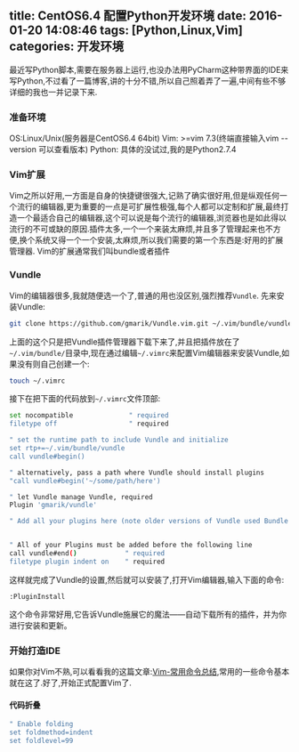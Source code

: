 title: CentOS6.4 配置Python开发环境
date: 2016-01-20 14:08:46
tags: [Python,Linux,Vim]
categories: 开发环境
---
最近写Python脚本,需要在服务器上运行,也没办法用PyCharm这种带界面的IDE来写Python,不过看了一篇博客,讲的十分不错,所以自己照着弄了一遍,中间有些不够详细的我也一并记录下来.

### 准备环境
OS:Linux/Unix(服务器是CentOS6.4 64bit)
Vim: >=vim 7.3(终端直接输入vim --version 可以查看版本)
Python: 具体的没试过,我的是Python2.7.4


### Vim扩展
Vim之所以好用,一方面是自身的快捷键很强大,记熟了确实很好用,但是纵观任何一个流行的编辑器,更为重要的一点是可扩展性极强,每个人都可以定制和扩展,最终打造一个最适合自己的编辑器,这个可以说是每个流行的编辑器,浏览器也是如此得以流行的不可或缺的原因.插件太多,一个一个来装太麻烦,并且多了管理起来也不方便,换个系统又得一个一个安装,太麻烦,所以我们需要的第一个东西是:好用的扩展管理器.
Vim的扩展通常我们叫bundle或者插件

### Vundle
Vim的编辑器很多,我就随便选一个了,普通的用也没区别,强烈推荐`Vundle`.
先来安装Vundle:
```bash
git clone https://github.com/gmarik/Vundle.vim.git ~/.vim/bundle/vundle
```
上面的这个只是把Vundle插件管理器下载下来了,并且把插件放在了`~/.vim/bundle/`目录中,现在通过编辑`~/.vimrc`来配置Vim编辑器来安装Vundle,如果没有则自己创建一个:
```bash
touch ~/.vimrc
```
接下在把下面的代码放到`~/.vimrc`文件顶部:
```bash
set nocompatible              " required
filetype off                  " required

" set the runtime path to include Vundle and initialize
set rtp+=~/.vim/bundle/vundle
call vundle#begin()

" alternatively, pass a path where Vundle should install plugins
"call vundle#begin('~/some/path/here')

" let Vundle manage Vundle, required
Plugin 'gmarik/vundle'

" Add all your plugins here (note older versions of Vundle used Bundle instead of Plugin)


" All of your Plugins must be added before the following line
call vundle#end()            " required
filetype plugin indent on    " required
```
这样就完成了Vundle的设置,然后就可以安装了,打开Vim编辑器,输入下面的命令:
```
:PluginInstall
```
这个命令非常好用,它告诉Vundle施展它的魔法——自动下载所有的插件，并为你进行安装和更新。

### 开始打造IDE
如果你对Vim不熟,可以看看我的这篇文章:[Vim-常用命令总结](),常用的一些命令基本就在这了.好了,开始正式配置Vim了.

#### 代码折叠
```bash
" Enable folding
set foldmethod=indent
set foldlevel=99
```


